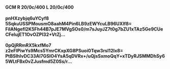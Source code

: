 #### GCM R 20/0c/400 L 20/0c/400
**pnHXzybjq6uYCyf8**<br/>**5SqkuUSSPMousmO8aahM4Pin6LB9zEWYcuLB96UXlf8=**<br/>**FilANgefI2K5Fh44B7pJE7MVgSOs0/m7sJuyJZ7t0g7bZU1xTAz5Ge9CUeCFeIujET1OvOZPI32+VtZj...**<br/><br/>
**0pQjRRmRX5kxfMo7**<br/>**z2eFlPiwYs9Mcs5YmrCKxpXG8PSuoi0Tqw3rsI12lx8=**<br/>**PtBSIhlvDC33Al7GSIO4YsA5qDVRx+/uQjsSxmoQqY+xTDyRJSMMDhSy65WLtFBx0vZJusfmd5Z0Ss/r...**